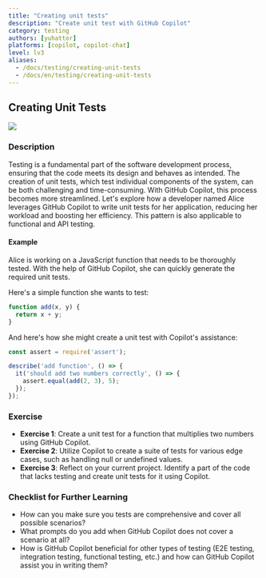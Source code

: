 ```yaml
---
title: "Creating unit tests"
description: "Create unit test with GitHub Copilot"
category: testing
authors: [yuhattor]
platforms: [copilot, copilot-chat]
level: lv3
aliases:
  - /docs/testing/creating-unit-tests
  - /docs/en/testing/creating-unit-tests
---
```


## Creating Unit Tests

[<img src="https://img.shields.io/badge/Lv3-Mature_Best_Practice-brightgreen">](https://github.com/orgs/AI-Native-Development/projects/1/)

### Description

Testing is a fundamental part of the software development process, ensuring that the code meets its design and behaves as intended. The creation of unit tests, which test individual components of the system, can be both challenging and time-consuming. With GitHub Copilot, this process becomes more streamlined. Let's explore how a developer named Alice leverages GitHub Copilot to write unit tests for her application, reducing her workload and boosting her efficiency.
This pattern is also applicable to functional and API testing.

#### Example

Alice is working on a JavaScript function that needs to be thoroughly tested. With the help of GitHub Copilot, she can quickly generate the required unit tests.

Here's a simple function she wants to test:

```javascript
function add(x, y) {
  return x + y;
}
```

And here's how she might create a unit test with Copilot's assistance:

```javascript
const assert = require('assert');

describe('add function', () => {
  it('should add two numbers correctly', () => {
    assert.equal(add(2, 3), 5);
  });
});
```

### Exercise

- **Exercise 1**: Create a unit test for a function that multiplies two numbers using GitHub Copilot.
- **Exercise 2**: Utilize Copilot to create a suite of tests for various edge cases, such as handling null or undefined values.
- **Exercise 3**: Reflect on your current project. Identify a part of the code that lacks testing and create unit tests for it using Copilot.

### Checklist for Further Learning

- How can you make sure you tests are comprehensive and cover all possible scenarios?
- What prompts do you add when GitHub Copilot does not cover a scenario at all?
- How is GitHub Copilot beneficial for other types of testing (E2E testing, integration testing, functional testing, etc.) and how can GitHub Copilot assist you in writing them?
